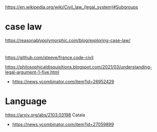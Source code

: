 https://en.wikipedia.org/wiki/Civil_law_(legal_system)#Subgroups

# case law
https://reasonablypolymorphic.com/blog/exploring-case-law/

#
https://github.com/steeve/france.code-civil


https://philosophicaldisquisitions.blogspot.com/2021/03/understanding-legal-argument-1-five.html
* https://news.ycombinator.com/item?id=26952429

# Language
https://arxiv.org/abs/2103.03198 Catala
* https://news.ycombinator.com/item?id=27059899